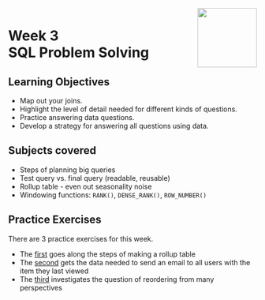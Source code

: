 <a href="../">
  <img src="/img/Data_Wrangling,_Analysis_and_AB_Testing_with_SQL_logo.avif" width="120" align="right">
</a>

# Week 3 <br> SQL Problem Solving 

## Learning Objectives
- Map out your joins.
- Highlight the level of detail needed for different kinds of questions.
- Practice answering data questions.
- Develop a strategy for answering all questions using data.

## Subjects covered
- Steps of planning big queries
- Test query vs. final query (readable, reusable)
- Rollup table - even out seasonality noise
- Windowing functions: `RANK()`, `DENSE_RANK()`, `ROW_NUMBER()`

## Practice Exercises

There are 3 practice exercises for this week. 
- The [first](./Practice%20Exercises/rollup_table.sql) goes along the steps of making a rollup table
- The [second](./Practice%20Exercises/promo_email.sql) gets the data needed to send an email to all users with the item they last viewed
- The [third](./Practice%20Exercises/product_analysis.sql) investigates the question of reordering from many perspectives 
